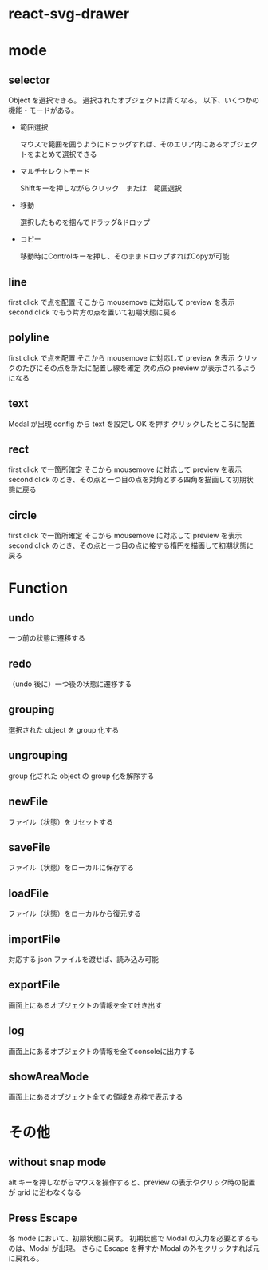 # react-svg-drawer

# mode

## selector

Object を選択できる。
選択されたオブジェクトは青くなる。
以下、いくつかの機能・モードがある。
- 範囲選択
 
  マウスで範囲を囲うようにドラッグすれば、そのエリア内にあるオブジェクトをまとめて選択できる

- マルチセレクトモード
 
  Shiftキーを押しながらクリック　または　範囲選択

- 移動
  
  選択したものを掴んでドラッグ&ドロップ

- コピー
  
  移動時にControlキーを押し、そのままドロップすればCopyが可能

## line

first click で点を配置
そこから mousemove に対応して preview を表示
second click でもう片方の点を置いて初期状態に戻る

## polyline

first click で点を配置
そこから mousemove に対応して preview を表示
クリックのたびにその点を新たに配置し線を確定
次の点の preview が表示されるようになる

## text

Modal が出現
config から text を設定し OK を押す
クリックしたところに配置

## rect

first click で一箇所確定
そこから mousemove に対応して preview を表示
second click のとき、その点と一つ目の点を対角とする四角を描画して初期状態に戻る

## circle

first click で一箇所確定
そこから mousemove に対応して preview を表示
second click のとき、その点と一つ目の点に接する楕円を描画して初期状態に戻る

# Function

## undo

一つ前の状態に遷移する

## redo

（undo 後に）一つ後の状態に遷移する

## grouping

選択された object を group 化する

## ungrouping

group 化された object の group 化を解除する

## newFile

ファイル（状態）をリセットする

## saveFile

ファイル（状態）をローカルに保存する

## loadFile

ファイル（状態）をローカルから復元する

## importFile

対応する json ファイルを渡せば、読み込み可能

## exportFile

画面上にあるオブジェクトの情報を全て吐き出す

## log

画面上にあるオブジェクトの情報を全てconsoleに出力する

## showAreaMode

画面上にあるオブジェクト全ての領域を赤枠で表示する

# その他

## without snap mode

alt キーを押しながらマウスを操作すると、preview の表示やクリック時の配置が grid に沿わなくなる

## Press Escape

各 mode において、初期状態に戻す。
初期状態で Modal の入力を必要とするものは、Modal が出現。
さらに Escape を押すか Modal の外をクリックすれば元に戻れる。

